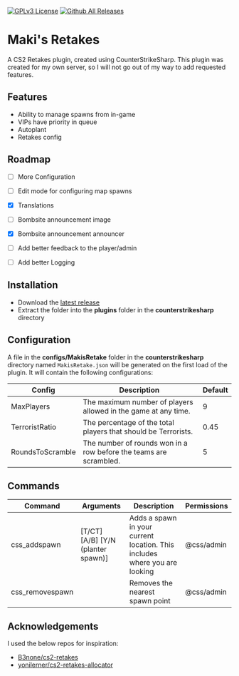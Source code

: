 [![GPLv3 License](https://img.shields.io/badge/License-GPL%20v3-yellow.svg)](https://opensource.org/licenses/) [![Github All Releases](https://img.shields.io/github/downloads/marijay1/MakisRetake/total.svg)](https://github.com/marijay1/MakisRetake/releases)
# Maki's Retakes

A CS2 Retakes plugin, created using CounterStrikeSharp.
This plugin was created for my own server, so I will not go out of my way to add requested features.


## Features

- Ability to manage spawns from in-game
- VIPs have priority in queue
- Autoplant
- Retakes config


## Roadmap

- [ ] More Configuration

- [ ] Edit mode for configuring map spawns

- [x] Translations

- [ ] Bombsite announcement image 

- [x] Bombsite announcement announcer

- [ ] Add better feedback to the player/admin

- [ ] Add better Logging


## Installation

- Download the [latest release](https://github.com/marijay1/MakisRetake/releases)
- Extract the folder into the **plugins** folder in the **counterstrikesharp** directory
## Configuration

A file in the **configs/MakisRetake** folder in the **counterstrikesharp** directory named `MakisRetake.json` will be generated on the first load of the plugin. It will contain the following configurations:

| Config                           | Description                                                       | Default |
|----------------------------------|-------------------------------------------------------------------|---------|
| MaxPlayers                       | The maximum number of players allowed in the game at any time.    | 9       |
| TerroristRatio                   | The percentage of the total players that should be Terrorists.    | 0.45    |
| RoundsToScramble                 | The number of rounds won in a row before the teams are scrambled. | 5       |

## Commands

| Command         | Arguments                          | Description                                                                 | Permissions |
|-----------------|------------------------------------|-----------------------------------------------------------------------------|-------------|
| css_addspawn    | [T/CT] [A/B] [Y/N (planter spawn)] | Adds a spawn in your current location. This includes where you are looking  | @css/admin  |
| css_removespawn |                                    | Removes the nearest spawn point                                             | @css/admin  |

## Acknowledgements

I used the below repos for inspiration:
 - [B3none/cs2-retakes](https://github.com/B3none/cs2-retakes)
 - [yonilerner/cs2-retakes-allocator](https://github.com/yonilerner/cs2-retakes-allocator)

